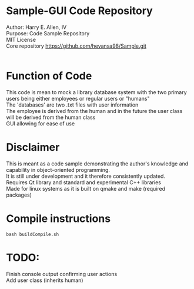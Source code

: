 # Sample-GUI Code Repository
Author: Harry E. Allen, IV 
</br>Purpose: Code Sample Repository
</br>MIT License
</br>Core repository https://github.com/hevansa98/Sample.git
</br></br>

# Function of Code
This code is mean to mock a library database system with the two primary users being either employees or regular users or "humans"
</br>The 'databases' are two .txt files with user information
</br>The employee is derived from the human and in the future the user class will be derived from the human class
</br>GUI allowing for ease of use

# Disclaimer
This is meant as a code sample demonstrating the author's knowledge and capability in object-oriented programming. 
</br>It is still under development and it therefore consistently updated.
</br>Requires Qt library and standard and experimental C++ libraries
</br>Made for linux systems as it is built on qmake and make (required packages)

# Compile instructions
```bash buildCompile.sh```

# TODO:
Finish console output confirming user actions 
</br>Add user class (inherits human)
